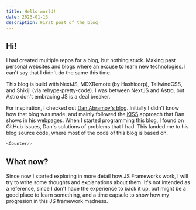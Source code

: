 ```yaml
---
title: Hello world!
date: 2023-01-13
description: First post of the blog
---
```


## Hi!

I had created multiple repos for a blog, but nothing stuck.
Making past personal websites and blogs where an excuse to learn new technologies.
I can't say that I didn't do the same this time.

This blog is build with NextJS, MDXRemote (by Hashicorp), TailwindCSS, and Shikiji (via rehype-pretty-code).
I was between NextJS and Astro, but Astro don't embracing JS is a deal breaker.

For inspiration, I checked out [Dan Abramov's blog](https://overreacted.io/).
Initially I didn't know how that blog was made, and mainly followed the [KISS](https://en.wikipedia.org/wiki/KISS_principle) approach that Dan shows in his webpages.
When I started programming this blog, I found on GitHub Issues, Dan's solutions of problems that I had. This landed me to his blog source code, where most of the code of this blog is based on.

```js eval
<Counter/>
```

## What now?

Since now I started exploring in more detail how JS Frameworks work, I will try to write some thoughts and explanations about them.
It's not intended as a reference, since I don't hace the experience to back it up, but might be a good place to learn something, and a time capsule to show how my progresion in this JS framework madness.

